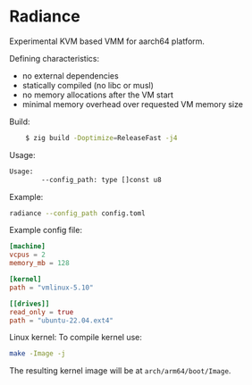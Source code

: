 # Radiance

Experimental KVM based VMM for aarch64 platform.

Defining characteristics:
- no external dependencies
- statically compiled (no libc or musl)
- no memory allocations after the VM start
- minimal memory overhead over requested VM memory size

Build:
```bash
    $ zig build -Doptimize=ReleaseFast -j4
```

Usage:
```bash
Usage:
        --config_path: type []const u8
```

Example:
```bash
radiance --config_path config.toml
```

Example config file:
```toml
[machine]
vcpus = 2
memory_mb = 128

[kernel]
path = "vmlinux-5.10"

[[drives]]
read_only = true
path = "ubuntu-22.04.ext4"

```

Linux kernel:
To compile kernel use:
```bash
make -Image -j
```
The resulting kernel image will be at `arch/arm64/boot/Image`.
